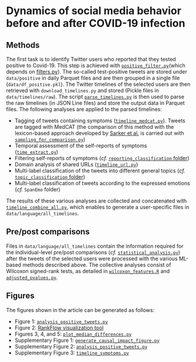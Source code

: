 # Dynamics of social media behavior before and after COVID-19 infection

## Methods 
The first task is to identify Twitter users who reported that they tested positive to Covid-19. This step is achieved with [`positive_filter.py`](https://github.com/digitalepidemiologylab/content_changes_paper/blob/main/positive_filter.py)(which depends on [filters.py](https://github.com/digitalepidemiologylab/content_changes_paper/blob/main/filters.py)).
The so-called test-positive tweets are stored under `data/positive` in daily Parquet files and are then grouped in a single file (`data/df_positive.pkl`). 
The Twitter timelines of the selected users are then retrieved with `download_timelines.py` and stored (Pickle files in `data/timelines/raw`). 
The script [`parse_timelines.py`](https://github.com/digitalepidemiologylab/content_changes_paper/blob/main/parse_timelines.py) is then used to parse the raw timelines (in JSON Line files) and store the output data in Parquet files.
The following analyses are applied to the parsed timelines:
- Tagging of tweets containing symptoms ([`timeline_medcat.py`](https://github.com/digitalepidemiologylab/content_changes_paper/blob/main/timeline_medcat.py)). Tweets are tagged with MedCAT (the comparison of this method with the lexicon-based approach developed by [Sarker et al.](https://doi.org/10.1093/jamia/ocaa116) is carried out with [`sampling_for_comparison.py`](https://github.com/digitalepidemiologylab/content_changes_paper/blob/main/sampling_for_comparison.py))
- Temporal assessment of the self-reports of symptoms ([`time_extract.py`](https://github.com/digitalepidemiologylab/content_changes_paper/blob/main/time_extract.py))
- Filtering self-reports of symptoms (*cf.* [`reporting_classification` folder](https://github.com/digitalepidemiologylab/content_changes_paper/tree/main/reporting_classification))
- Domain analysis of shared URLs ([`timeline_url.py`](https://github.com/digitalepidemiologylab/content_changes_paper/blob/main/timeline_url.py))
- Multi-label classification of the tweets into different general topics (*cf.* [`topic_classification` folder](https://github.com/digitalepidemiologylab/content_changes_paper/tree/main/topic_classification))
- Multi-label classification of tweets according to the expressed emotions (*cf.* `SpanEmo` folder)

The results of these various analyses are collected and concatenated with [`timeline_combine_all.py`](https://github.com/digitalepidemiologylab/content_changes_paper/blob/main/timeline_combine_all.py), which enables to generate a user-specific files in `data/language/all_timelines`.

## Pre/post comparisons
Files in `data/language/all_timelines` contain the information required for the individual-level pre/post comparisons (*cf.* [`statistical_analysis.py`](https://github.com/digitalepidemiologylab/content_changes_paper/blob/main/time_extract.py)) after the tweets of the selected users were processed with the various ML-based methods described above.
The collective analyses consist of Wilcoxon signed-rank tests, as detailed in [`wilcoxon_features.R`](https://github.com/digitalepidemiologylab/content_changes_paper/blob/main/wilcoxon_features.R) and [`adjusted_pvalues.py`](https://github.com/digitalepidemiologylab/content_changes_paper/blob/main/adjusted_pvalues.py).

## Figures
The figures shown in the article can be generated as follows:
- Figure 1: [`analysis_positive_tweets.py`](https://github.com/digitalepidemiologylab/content_changes_paper/blob/main/analysis_positive_tweets.py)
- Figure 2: [RankFlow visualization tool](https://labs.polsys.net/tools/rankflow/)
- Figures 3, 4, and 5: [`plot_median_differences.py`](https://github.com/digitalepidemiologylab/content_changes_paper/blob/main/plot_median_differences.py)
- Supplementary Figure 1: [`generate_causal_impact_figure.py`](https://github.com/digitalepidemiologylab/content_changes_paper/blob/main/generate_causal_impact_figure.py)
- Supplementary Figure 2: [`analysis_positive_tweets.py`](https://github.com/digitalepidemiologylab/content_changes_paper/blob/main/analysis_positive_tweets.py)
- Supplementary Figure 3: [`timeline_symptoms.py`](https://github.com/digitalepidemiologylab/content_changes_paper/blob/main/timeline_symptoms.py)

